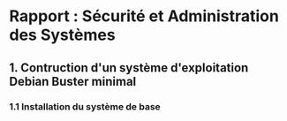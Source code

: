 # Rapport : Sécurité et Administration des Systèmes   
  
## 1. Contruction d'un système d'exploitation Debian Buster minimal  

###  1.1 Installation du système de base
 
